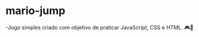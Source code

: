 # mario-jump
-Jogo simples criado com objetivo de praticar JavaScript, CSS e HTML. :video_game::orange_heart:
